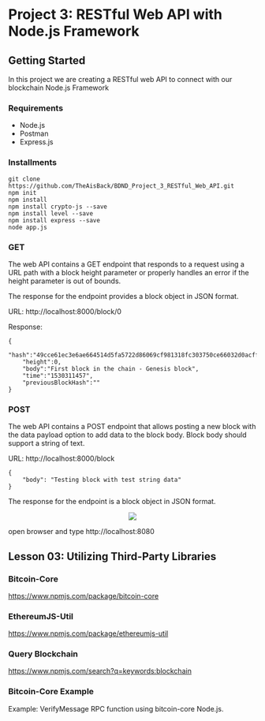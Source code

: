 # Project 3: RESTful Web API with Node.js Framework

## Getting Started

In this project we are creating a RESTful web API to connect with our blockchain Node.js Framework

### Requirements

- Node.js
- Postman
- Express.js

### Installments

```
git clone https://github.com/TheAisBack/BDND_Project_3_RESTful_Web_API.git
npm init
npm install
npm install crypto-js --save
npm install level --save
npm install express --save
node app.js
```
### GET

The web API contains a GET endpoint that responds to a request using a URL
path with a block height parameter or properly handles an error if the height
parameter is out of bounds.

The response for the endpoint provides a block object in JSON format.

URL:
http://localhost:8000/block/0

Response:
```
{
    "hash":"49cce61ec3e6ae664514d5fa5722d86069cf981318fc303750ce66032d0acff3",
    "height":0,
    "body":"First block in the chain - Genesis block",
    "time":"1530311457",
    "previousBlockHash":""
}
```
### POST

The web API contains a POST endpoint that allows posting a new block with
the data payload option to add data to the block body. Block body should
support a string of text.

URL:
http://localhost:8000/block
```
{
    "body": "Testing block with test string data"
}
```
The response for the endpoint is a block object in JSON format.

<p align="center">
    <img src="https://github.com/TheAisBack/BDND_Project_3_RESTful_Web_API/Post_image.png">
</p>

open browser and type
http://localhost:8080

## Lesson 03: Utilizing Third-Party Libraries

### Bitcoin-Core
https://www.npmjs.com/package/bitcoin-core

### EthereumJS-Util
https://www.npmjs.com/package/ethereumjs-util

### Query Blockchain
https://www.npmjs.com/search?q=keywords:blockchain

### Bitcoin-Core Example
Example: VerifyMessage RPC function using bitcoin-core Node.js.
